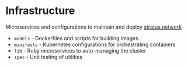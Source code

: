# Infrastructure
Microservices and configurations to maintain and deploy [stratus.network](https://stratus.network)

- `models` - Dockerfiles and scripts for building images
- `manifests` - Kubernetes configurations for orchestrating containers
- `lib` - Ruby microservices to auto-managing the cluster
- `spec` - Unit testing of utilities
